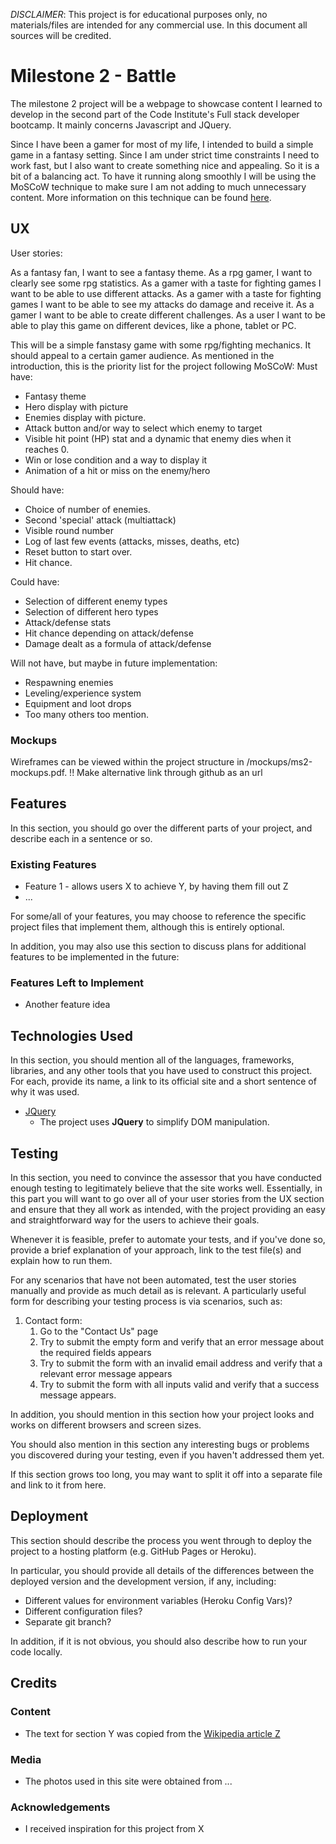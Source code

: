 *DISCLAIMER*: This project is for educational purposes only, no materials/files are intended for any commercial use. In this document all sources will be credited.

# Milestone 2 - Battle

The milestone 2 project will be a webpage to showcase content I learned to develop in the second part of the Code Institute's Full stack developer bootcamp. It mainly concerns Javascript and JQuery.

Since I have been a gamer for most of my life, I intended to build a simple game in a fantasy setting. Since I am under strict time constraints I need to work fast, but I also want to create something nice and appealing. So it is a bit of a balancing act. To have it running along smoothly I will be using the MoSCoW technique to make sure I am not adding to much unnecessary content. More information on this technique can be found [here](https://en.wikipedia.org/wiki/MoSCoW_method#:~:text=The%20MoSCoW%20method%20is%20a,MoSCoW%20prioritization%20or%20MoSCoW%20analysis).

## UX
 
User stories:

As a fantasy fan, I want to see a fantasy theme.
As a rpg gamer, I want to clearly see some rpg statistics.
As a gamer with a taste for fighting games I want to be able to use different attacks.
As a gamer with a taste for fighting games I want to be able to see my attacks do damage and receive it.
As a gamer I want to be able to create different challenges.
As a user I want to be able to play this game on different devices, like a phone, tablet or PC.

This will be a simple fanstasy game with some rpg/fighting mechanics. It should appeal to a certain gamer audience.
As mentioned in the introduction, this is the priority list for the project following MoSCoW:
Must have:
* Fantasy theme
* Hero display with picture
* Enemies display with picture.
* Attack button and/or way to select which enemy to target
* Visible hit point (HP) stat and a dynamic that enemy dies when it reaches 0.
* Win or lose condition and a way to display it
* Animation of a hit or miss on the enemy/hero


Should have:
* Choice of number of enemies.
* Second 'special' attack (multiattack)
* Visible round number
* Log of last few events (attacks, misses, deaths, etc)
* Reset button to start over.
* Hit chance.


Could have:
* Selection of different enemy types
* Selection of different hero types
* Attack/defense stats 
* Hit chance depending on attack/defense
* Damage dealt as a formula of attack/defense

Will not have, but maybe in future implementation:
* Respawning enemies
* Leveling/experience system 
* Equipment and loot drops
* Too many others too mention.

### Mockups
Wireframes can be viewed within the project structure in /mockups/ms2-mockups.pdf. 
!! Make alternative link through github as an url

## Features

In this section, you should go over the different parts of your project, and describe each in a sentence or so.
 
### Existing Features
- Feature 1 - allows users X to achieve Y, by having them fill out Z
- ...

For some/all of your features, you may choose to reference the specific project files that implement them, although this is entirely optional.

In addition, you may also use this section to discuss plans for additional features to be implemented in the future:

### Features Left to Implement
- Another feature idea

## Technologies Used

In this section, you should mention all of the languages, frameworks, libraries, and any other tools that you have used to construct this project. For each, provide its name, a link to its official site and a short sentence of why it was used.

- [JQuery](https://jquery.com)
    - The project uses **JQuery** to simplify DOM manipulation.


## Testing

In this section, you need to convince the assessor that you have conducted enough testing to legitimately believe that the site works well. Essentially, in this part you will want to go over all of your user stories from the UX section and ensure that they all work as intended, with the project providing an easy and straightforward way for the users to achieve their goals.

Whenever it is feasible, prefer to automate your tests, and if you've done so, provide a brief explanation of your approach, link to the test file(s) and explain how to run them.

For any scenarios that have not been automated, test the user stories manually and provide as much detail as is relevant. A particularly useful form for describing your testing process is via scenarios, such as:

1. Contact form:
    1. Go to the "Contact Us" page
    2. Try to submit the empty form and verify that an error message about the required fields appears
    3. Try to submit the form with an invalid email address and verify that a relevant error message appears
    4. Try to submit the form with all inputs valid and verify that a success message appears.

In addition, you should mention in this section how your project looks and works on different browsers and screen sizes.

You should also mention in this section any interesting bugs or problems you discovered during your testing, even if you haven't addressed them yet.

If this section grows too long, you may want to split it off into a separate file and link to it from here.

## Deployment

This section should describe the process you went through to deploy the project to a hosting platform (e.g. GitHub Pages or Heroku).

In particular, you should provide all details of the differences between the deployed version and the development version, if any, including:
- Different values for environment variables (Heroku Config Vars)?
- Different configuration files?
- Separate git branch?

In addition, if it is not obvious, you should also describe how to run your code locally.


## Credits

### Content
- The text for section Y was copied from the [Wikipedia article Z](https://en.wikipedia.org/wiki/Z)

### Media
- The photos used in this site were obtained from ...

### Acknowledgements

- I received inspiration for this project from X
